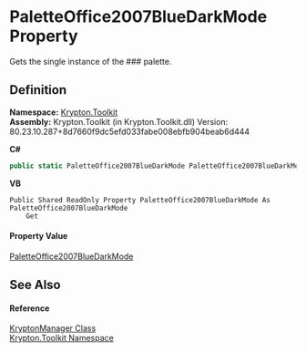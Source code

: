 # PaletteOffice2007BlueDarkMode Property


Gets the single instance of the ### palette.



## Definition
**Namespace:** <a href="79d2eac2-21f4-54ff-7552-b20c33c30600.md">Krypton.Toolkit</a>  
**Assembly:** Krypton.Toolkit (in Krypton.Toolkit.dll) Version: 80.23.10.287+8d7660f9dc5efd033fabe008ebfb904beab6d444

**C#**
``` C#
public static PaletteOffice2007BlueDarkMode PaletteOffice2007BlueDarkMode { get; }
```
**VB**
``` VB
Public Shared ReadOnly Property PaletteOffice2007BlueDarkMode As PaletteOffice2007BlueDarkMode
	Get
```



#### Property Value
<a href="94f4ef15-45be-9b5d-b806-f14d2bc8c208.md">PaletteOffice2007BlueDarkMode</a>

## See Also


#### Reference
<a href="fd000c89-b24b-9dde-c880-bccf31b10060.md">KryptonManager Class</a>  
<a href="79d2eac2-21f4-54ff-7552-b20c33c30600.md">Krypton.Toolkit Namespace</a>  
